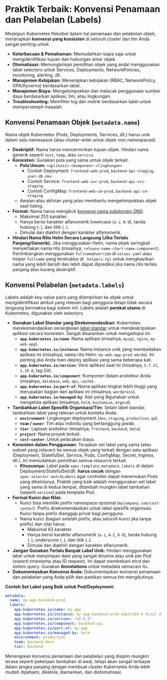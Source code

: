 # Praktik Terbaik: Konvensi Penamaan dan Pelabelan (Labels)

Meskipun Kubernetes fleksibel dalam hal penamaan dan pelabelan objek, menerapkan **konvensi yang konsisten** di seluruh cluster dan tim Anda sangat penting untuk:

*   **Keterbacaan & Pemahaman:** Memudahkan siapa saja untuk mengidentifikasi tujuan dan hubungan antar objek.
*   **Otomatisasi:** Memungkinkan pemilihan objek yang andal menggunakan label selectors untuk Services, Deployments, NetworkPolicies, monitoring, alerting, dll.
*   **Manajemen Kebijakan:** Menerapkan kebijakan (RBAC, NetworkPolicy, OPA/Kyverno) berdasarkan label.
*   **Manajemen Biaya:** Mengelompokkan dan melacak penggunaan sumber daya berdasarkan aplikasi, tim, atau lingkungan.
*   **Troubleshooting:** Memfilter log dan metrik berdasarkan label untuk mempersempit masalah.

## Konvensi Penamaan Objek (`metadata.name`)

Nama objek Kubernetes (Pods, Deployments, Services, dll.) harus unik dalam satu namespace (atau cluster-wide untuk objek non-namespaced).

*   **Deskriptif:** Nama harus mencerminkan tujuan objek. Hindari nama generik seperti `test`, `temp`, atau `service`.
*   **Konsisten:** Gunakan pola yang sama untuk objek terkait.
    *   **Pola Umum:** `<aplikasi>-<komponen>-<lingkungan>`
        *   Contoh Deployment: `frontend-web-prod`, `backend-api-staging`, `user-db-dev`
        *   Contoh Service: `frontend-web-svc-prod`, `backend-api-svc-staging`
        *   Contoh ConfigMap: `frontend-web-cm-prod`, `backend-api-cm-staging`
    *   Awalan atau akhiran yang jelas membantu mengelompokkan objek saat listing.
*   **Format:** Nama harus mengikuti [konvensi nama subdomain DNS](https://kubernetes.io/docs/concepts/overview/working-with-objects/names/#dns-subdomain-names):
    *   Maksimal 253 karakter.
    *   Hanya berisi karakter alfanumerik lowercase (`a-z`, `0-9`), tanda hubung (`-`), dan titik (`.`).
    *   Dimulai dan diakhiri dengan karakter alfanumerik.
*   **Hindari Nama Rilis Helm Secara Langsung (Jika Terlalu Panjang/Generik):** Jika menggunakan Helm, nama objek seringkali menyertakan nama rilis (misalnya, `release-name-chart-name-component`). Pertimbangkan menggunakan `fullnameOverride` di `values.yaml` atau helper `fullname` yang terstruktur di `_helpers.tpl` untuk menghasilkan nama yang lebih bersih dan lebih dapat diprediksi jika nama rilis terlalu panjang atau kurang deskriptif.

## Konvensi Pelabelan (`metadata.labels`)

Labels adalah key-value pairs yang dilampirkan ke objek untuk mengidentifikasi atribut yang relevan bagi pengguna tetapi tidak secara langsung bermakna bagi sistem inti. Labels adalah **perekat utama** di Kubernetes, digunakan oleh selectors.

*   **Gunakan Label Standar yang Direkomendasikan:** Kubernetes merekomendasikan serangkaian [label standar](https://kubernetes.io/docs/concepts/overview/working-with-objects/common-labels/) untuk mendeskripsikan aplikasi secara konsisten. Sangat disarankan untuk mengadopsi ini:
    *   **`app.kubernetes.io/name`**: Nama aplikasi (misalnya, `mysql`, `nginx`, `my-web-app`).
    *   **`app.kubernetes.io/instance`**: Nama instance unik yang membedakan aplikasi ini (misalnya, nama rilis Helm: `my-web-app-prod-abcde`). Ini penting jika Anda men-deploy aplikasi yang sama beberapa kali.
    *   **`app.kubernetes.io/version`**: Versi aplikasi saat ini (misalnya, `5.7.21`, `1.19.0`, tag Git).
    *   **`app.kubernetes.io/component`**: Komponen dalam arsitektur Anda (misalnya, `database`, `web`, `api`, `cache`).
    *   **`app.kubernetes.io/part-of`**: Nama aplikasi tingkat lebih tinggi yang merupakan bagian dari aplikasi ini (misalnya, `wordpress`).
    *   **`app.kubernetes.io/managed-by`**: Alat yang digunakan untuk mengelola aplikasi (misalnya, `helm`, `kustomize`, `argocd`).
*   **Tambahkan Label Spesifik Organisasi/Tim:** Selain label standar, tambahkan label yang relevan untuk konteks Anda:
    *   **`environment`**: Lingkungan deployment (`dev`, `staging`, `production`, `qa`).
    *   **`team` / `owner`**: Tim atau individu yang bertanggung jawab.
    *   **`tier`**: Lapisan arsitektur (misalnya, `frontend`, `backend`, `data`).
    *   **`project`**: Nama proyek terkait.
    *   **`cost-center`**: Untuk pelacakan biaya.
*   **Konsisten dalam Penggunaan:** Terapkan set label yang sama (atau subset yang relevan) ke semua objek yang terkait dengan satu aplikasi (Deployment, StatefulSet, Service, Pods, ConfigMap, Secret, Ingress, dll.). Ini memudahkan pemilihan semua resource terkait.
    *   **Khususnya:** Label pada `spec.template.metadata.labels` di dalam Deployment/StatefulSet/dll. **harus cocok** dengan `spec.selector.matchLabels` agar controller dapat menemukan Pods yang dikelolanya. Praktik yang baik adalah menggunakan set label yang sama di kedua tempat, ditambah mungkin label tambahan (seperti `version`) pada template Pod.
*   **Format Kunci dan Nilai:**
    *   Kunci bisa memiliki prefix namespace opsional (`mycompany.com/cost-center`). Prefix direkomendasikan untuk label spesifik organisasi. Kunci tanpa prefix dianggap privat bagi pengguna.
    *   Nama kunci (bagian setelah prefix, atau seluruh kunci jika tanpa prefix) dan nilai harus:
        *   Maksimal 63 karakter.
        *   Hanya berisi karakter alfanumerik (`a-z`, `A-Z`, `0-9`), tanda hubung (`-`), underscore (`_`), dan titik (`.`).
        *   Dimulai dan diakhiri dengan karakter alfanumerik.
*   **Jangan Gunakan Terlalu Banyak Label Unik:** Hindari menggunakan label untuk menyimpan data yang sangat dinamis atau unik per Pod (seperti timestamp atau ID request). Ini dapat membebani etcd dan sistem query. Gunakan **Annotations** untuk metadata semacam itu.
*   **Dokumentasikan Konvensi Anda:** Dokumentasikan konvensi penamaan dan pelabelan yang Anda pilih dan pastikan semua tim mengikutinya.

**Contoh Set Label yang Baik untuk Pod/Deployment:**

```yaml
metadata:
  name: my-app-backend-prod
  labels:
    app.kubernetes.io/name: my-app
    app.kubernetes.io/instance: my-app-backend-prod-a1b2c3d4 # Misal dari Helm release
    app.kubernetes.io/version: "v2.5.1"
    app.kubernetes.io/component: backend-api
    app.kubernetes.io/part-of: my-app
    app.kubernetes.io/managed-by: helm
    environment: production
    team: backend-devs
    tier: backend
```

Menerapkan konvensi penamaan dan pelabelan yang disiplin mungkin terasa seperti pekerjaan tambahan di awal, tetapi akan sangat terbayar dalam jangka panjang dengan membuat cluster Kubernetes Anda lebih mudah dipahami, dikelola, diamankan, dan diotomatisasi.
